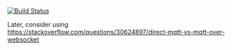 [![Build Status](https://travis-ci.org/Nomost80/atlantis.svg?branch=master)](https://travis-ci.org/Nomost80/atlantis)

Later, consider using https://stackoverflow.com/questions/30624897/direct-mqtt-vs-mqtt-over-websocket